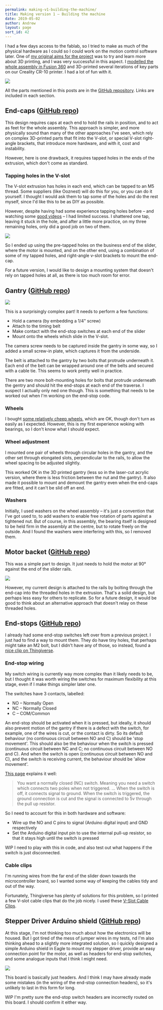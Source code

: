 ```yaml
---
permalink: making-v1-building-the-machine/
title: Making version 1 – Building the machine
date: 2019-05-02
author: Andrew
layout: page
sort_id: 42
---
```


I had a few days access to the fablab, so I tried to make as much of the physical hardware as I could so I could work on the motion control software later. One of [my original aims for the project](../getting-started-why/) was to try and learn more about 3D printing, and I was very successful in this aspect. I [modelled the whole assembly in Fusion 360](https://github.com/andrewsleigh/fab-slider/tree/master/3d-parts/v1/assembly) and 3D-printed several iterations of key parts on our Creality CR-10 printer. I had a lot of fun with it.

![]({{site.baseurl}}/assets/fab-slider-v1-whole-assembly.png)

All the parts mentioned in this posts are in the <a href="https://github.com/andrewsleigh/fab-slider">GitHub repository</a>. Links are included in each section.


## End-caps (<a href="https://github.com/andrewsleigh/fab-slider/tree/master/3d-parts/v1/extrusion-end-caps">GitHub repo</a>)

<script src="https://embed.github.com/view/3d/andrewsleigh/fab-slider/master/3d-parts/v1/extrusion-end-caps/end-cap-3D.stl"></script>

This design requires caps at each end to hold the rails in position, and to act as feet for the whole assembly. This approach is simpler, and more physically sound than many of the other approaches I've seen, which rely on complex 3D-printed parts that fit into the V-slot, or special V-slot right-angle brackets, that introduce more hardware, and with it, cost and instability. 

However, here is one drawback, it requires tapped holes in the ends of the extrusion, which don't come as standard. 


### Tapping holes in the V-slot

The V-slot extrusion has holes in each end, which can be tapped to an M5 thread. Some suppliers (like Ooznest) will do this for you, or you can do it yourself. I thought I would ask them to tap some of the holes and do the rest myself, since I'd like this to be as DIY as possible. 

However, despite having had some experience tapping holes before – and watching some [good videos](https://www.youtube.com/watch?v=r6Ijd9o-C10) – I had limited success. I shattered one tap, leaving it stuck in the hole, and after a little more practice, on my three remaining holes, only did a good job on two of them.  

![]({{site.baseurl}}/assets/IMG_1703.jpg)

So I ended up using the pre-tapped holes on the business end of the slider, where the motor is mounted, and on the other end, using a combination of some of my tapped holes, and right-angle v-slot brackets to mount the end-cap.

For a future version, I would like to design a mounting system that doesn't rely on tapped holes at all, as there is too much room for error.

## Gantry (<a href="https://github.com/andrewsleigh/fab-slider/tree/master/3d-parts/v1/gantry">GitHub repo</a>)

![]({{site.baseurl}}/assets/gantry-assembly-diagram.png)

This is a surprisingly complex part! It needs to perform a few functions:

* Hold a camera (by embedding a 1/4" screw)
* Attach to the timing belt
* Make contact with the end-stop switches at each end of the slider
* Mount onto the wheels which slide in the V-slot.



<script src="https://embed.github.com/view/3d/andrewsleigh/fab-slider/master/3d-parts/v1/gantry/gantry.stl"></script>


The camera screw needs to be captured inside the gantry in some way, so I added a small screw-in plate, which captures it from the underside. 

The belt is attached to the gantry by two bolts that protrude underneath it. Each end of the belt can be wrapped around one of the belts and secured with a cable tie. This seems to work pretty well in practice. 

There are two more bolt-mounting holes for bolts that protrude underneath the gentry  and should hit the end-stops at each end of the traverse. I suspect I actually only ned one though. This is something that needs to be worked out when I'm working on the end-stop code.


### Wheels

I bought [some relatively cheep wheels](https://www.amazon.co.uk/BIQU-Printer-Plastic-Bearings-Passive/dp/B06X9Q9Y8V/ref=sr_1_5?keywords=v+slot+wheels&qid=1556802322&s=gateway&sr=8-5), which are OK, though don't turn as easily as I expected. However, this is my first experience woking with bearings, so I don't know what I should expect. 

### Wheel adjustment

I mounted one pair of wheels through circular holes in the gantry, and the other set through elongated slots, perpendicular to the rails, to allow the wheel spacing to be adjusted slightly. 

This worked OK in the 3D printed gantry (less so in the laser-cut acrylic version, where there is less friction between the nut and the gantry). It also made it possible to mount and demount the gantry even when the end-caps are fitted, and it can't be slid off an end.

### Washers

Initially, I used washers on the wheel assembly – it's just a convention that I've got used to, to add washers to enable free rotation of parts against a tightened nut. But of course, in this assembly, the bearing itself is designed to be held firm in the assembly at the centre, but to rotate freely on the outside. And I found the washers were interfering with this, so I removed them.



## Motor backet (<a href="https://github.com/andrewsleigh/fab-slider/tree/master/3d-parts/v1/motor-bracket">GitHub repo</a>)

<script src="https://embed.github.com/view/3d/andrewsleigh/fab-slider/master/3d-parts/v1/motor-bracket/motor-bracket.stl"></script>


This was a simple part to design. It just needs to hold the motor at 90&deg; against the end of the slider rails.

![]({{site.baseurl}}/assets/motor-bracket-assembly-diagram.png)

However, my current design is attached to the rails by bolting through the end-cap into the threaded holes in the extrusion. That's a solid design, but perhaps less easy for others to replicate. So for a future design, it would be good to think about an alternative approach that doesn't relay on these threaded holes.


## End-stops (<a href="https://github.com/andrewsleigh/fab-slider/tree/master/3d-parts/v1/endstop-clip">GitHub repo</a>)

I already had some end-stop switches left over from a previous project. I just had to find a way to mount them. They do have tiny holes, that perhaps might take an M2 bolt, but I didn't have any of those, so instead, found a <a href="https://www.thingiverse.com/thing:2204123">nice clip on Thingiverse</a>.


### End-stop wiring

My switch wiring is currently way more complex than it likely needs to be, but I thought it was worth wiring the switches for maximum flexibility at this stage, even if I make things simpler later one. 

The switches have 3 contacts, labelled:

* NO –  Normally Open
* NC – Normally Closed
* C – COM/Common 

An end-stop should be activated when it is pressed, but ideally, it should also prevent motion of the gantry if there is a defect with the switch, for example, one of the wires is cut, or the contact is dirty. So its default behaviour (no continuous circuit between NO and C) should be 'stop movement'.  This should also be the behaviour when the switch is pressed (continuous circuit between NC and C; no continuous circuit between NO and C). And when the switch is open (continuous circuit between NO and C), and the switch is receiving current, the behaviour should be 'allow movement'.

<a href="https://reprap.org/wiki/Mechanical_Endstop">This page</a> explains it well:

>  You want a normally closed (NC) switch. Meaning you need a switch which connects two poles when not triggered.
> ...
> When the switch is off, it connects signal to ground. When the switch is triggered, the ground connection is cut and the signal is connected to 5v through the pull up resistor.

So I need to account for this in both hardware and software:

* Wire up the NO and C pins to signal (Arduino digital input) and GND respectively
* Set the Arduino digital input pin to use the internal pull-up resistor, so that it stays high until the switch is pressed

<span class="wip">WIP</span> I need to play with this in code, and also test out what happens if the switch is just disconnected. 


### Cable clips

I'm running wires from the far end of the slider down towards the  microcontroller board, so I wanted some way of keeping the cables tidy and out of the way. 

Fortunately, Thingiverse has plenty of solutions for this problem, so I printed a few V-slot cable clips that do the job nicely. I used these <a href="www.thingiverse.com/thing:2676595">V-Slot Cable Clips</a>.

## Stepper Driver Arduino shield  (<a href="https://github.com/andrewsleigh/fab-slider/tree/master/boards/driver-arduino-shield">GitHub repo</a>)

At this stage, I'm not thinking too much about how the electronics will be housed. But I got tired of the mess of jumper wires in my tests, nd I'm also thinking ahead to a slightly more integrated solution, so I quickly designed a simple Arduino shield in Eagle to mount my stepper driver, provide an easy connection point for the motor, as well as headers for end-stop switches, and some analogue inputs that I think I might need. 

![]({{site.baseurl}}/assets/motor-driver-shield-and-arduino.jpg)

This board is basically just headers. And I think I may have already made some mistakes (in the wiring of the end-stop connection headers), so it's unlikely to last in this form for long. 

<span class="wip">WIP</span> I'm pretty sure the end-stop switch headers are incorrectly routed on this board. I should confirm it either way. 




